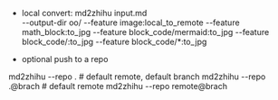 
- local convert:
    md2zhihu input.md \
    --output-dir oo/
    --feature image:local_to_remote
    --feature math_block:to_jpg
    --feature block_code/mermaid:to_jpg
    --feature block_code/:to_jpg
    --feature block_code/*:to_jpg


- optional push to a repo


md2zhihu --repo .                   # default remote, default branch
md2zhihu --repo .@brach             # default remote
md2zhihu --repo remote@brach

